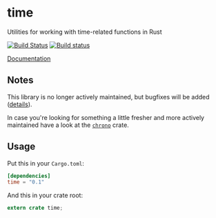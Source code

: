 time
====

Utilities for working with time-related functions in Rust

[![Build Status](https://travis-ci.com/rust-lang-deprecated/time.svg?branch=master)](https://travis-ci.com/rust-lang-deprecated/time)
[![Build status](https://ci.appveyor.com/api/projects/status/55m7rbaj9a5v3ad7?svg=true)](https://ci.appveyor.com/project/alexcrichton/time)

[Documentation](https://doc.rust-lang.org/time)

## Notes

This library is no longer actively maintained, but bugfixes will be added ([details](https://github.com/rust-lang-deprecated/time/issues/136)).

In case you're looking for something a little fresher and more actively maintained have a look at the [`chrono`](https://github.com/chronotope/chrono) crate.

## Usage

Put this in your `Cargo.toml`:

```toml
[dependencies]
time = "0.1"
```

And this in your crate root:

```rust
extern crate time;
```
